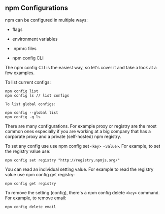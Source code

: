 ## npm Configurations

npm can be configured in multiple ways:

* flags

* environment variables

* .npmrc files

* npm config CLI

The npm config CLI is the easiest way, so let's cover it and take a look at a few examples.

To list current configs:

```shell
npm config list 
npm config ls // list configs

To list global configs:

npm config --global list 
npm config -g ls
```

There are many configurations. For example proxy or registry are the most common ones especially if you are working at a big company that has a corporate proxy and a private (self-hosted) npm registry.

To set any config use use npm config set `<key> <value>`. For example, to set the registry value use:

`npm config set registry "http://registry.npmjs.org/"`

You can read an individual setting value. For example to read the registry value use npm config get registry:

`npm config get registry`

To remove the setting (config), there's a npm config delete `<key>` command. For example, to remove email:

`npm config delete email`


